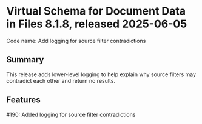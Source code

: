 # Virtual Schema for Document Data in Files 8.1.8, released 2025-06-05

Code name: Add logging for source filter contradictions

## Summary

This release adds lower-level logging to help explain why source filters may contradict each other and return no results.

## Features

#190: Added logging for source filter contradictions